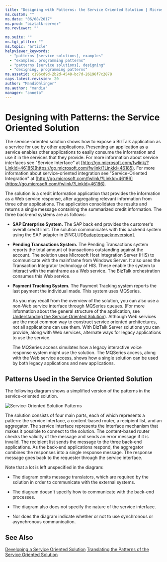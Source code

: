 ```yaml
---
title: "Designing with Patterns: the Service Oriented Solution | Microsoft Docs"
ms.custom: ""
ms.date: "06/08/2017"
ms.prod: "biztalk-server"
ms.reviewer: ""

ms.suite: ""
ms.tgt_pltfrm: ""
ms.topic: "article"
helpviewer_keywords:
  - "patterns [service solutions], examples"
  - "examples, programming patterns"
  - "patterns [service solutions], designing"
  - "designing, programming patterns"
ms.assetid: c196cd9d-2b2d-4548-bc7d-26196f7c2878
caps.latest.revision: 20
author: "MandiOhlinger"
ms.author: "mandia"
manager: "anneta"
---
```

# Designing with Patterns: the Service Oriented Solution
The service-oriented solution shows how to expose a BizTalk application as a service for use by other applications. Presenting an application as a service enables other applications to easily consume the information and use it in the services that they provide. For more information about service interfaces see "Service Interface" at [http://go.microsoft.com/fwlink/?LinkId=46185](https://go.microsoft.com/fwlink/?LinkId=46185). For more information about service-oriented integration see "Service-Oriented Integration" at [http://go.microsoft.com/fwlink/?LinkId=46186](https://go.microsoft.com/fwlink/?LinkId=46186).

 The solution is a credit information application that provides the information as a Web service response, after aggregating relevant information from three other applications. The application consolidates the results and returns a single message containing the summarized credit information. The three back-end systems are as follows:

- **SAP Enterprise System.** The SAP back end provides the customer's overall credit limit. The solution communicates with this backend system using the SAP adapter in [!INCLUDE[adapterpacknoversion](../includes/adapterpacknoversion-md.md)].

- **Pending Transactions System.** The Pending Transactions system reports the total amount of transactions outstanding against the account. The solution uses Microsoft Host Integration Server (HIS) to communicate with the mainframe from Windows Server. It also uses the Transaction Integrator technology of HIS. These enable the system to interact with the mainframe as a Web service. The BizTalk orchestration consumes this Web service.

- **Payment Tracking System.** The Payment Tracking system reports the last payment the individual made. This system uses MQSeries.

  As you may recall from the overview of the solution, you can also use a non-Web service interface through MQSeries queues. (For more information about the general structure of the application, see [Understanding the Service Oriented Solution](../core/understanding-the-service-oriented-solution.md)). Although Web services are the most common way to construct service oriented architectures, not all applications can use them. With BizTalk Server solutions you can provide, along with Web services, alternate ways for legacy applications to use the service.

  The MQSeries access simulates how a legacy interactive voice response system might use the solution. The MQSeries access, along with the Web service access, shows how a single solution can be used by both legacy applications and new applications.

## Patterns Used in the Service Oriented Solution
 The following diagram shows a simplified version of the patterns in the service-oriented solution.

 ![Service&#45;Oriented Solution Patterns](../core/media/service-oriented-solution-patterns.gif "Service_Oriented_Solution_Patterns")

 The solution consists of four main parts, each of which represents a pattern: the service interface, a content-based router, a recipient list, and an aggregator. The service interface represents the interface mechanism that makes it possible to connect to the solution. The content-based router checks the validity of the message and sends an error message if it is invalid. The recipient list sends the message to the three back-end applications. As the back-end applications respond, the aggregator combines the responses into a single response message. The response message goes back to the requester through the service interface.

 Note that a lot is left unspecified in the diagram:

-   The diagram omits message translators, which are required by the solution in order to communicate with the external systems.

-   The diagram doesn't specify how to communicate with the back-end processes.

-   The diagram also does not specify the nature of the service interface.

-   Nor does the diagram indicate whether or not to use synchronous or asynchronous communication.

## See Also
 [Developing a Service Oriented Solution](../core/developing-a-service-oriented-solution.md)
 [Translating the Patterns of the Service Oriented Solution](../core/translating-the-patterns-of-the-service-oriented-solution.md)
